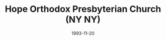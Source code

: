 ---
date: &id001 1993-11-20
end_date: null
location:
  address: Staten Island
  city: NY
  state: NY
minister:
- end: 1992-01-01
  name: Michael Bobick
  start: 1985-03-17
  type: Evangelist
- end: 1998-01-01
  name: Neil Williams
  start: 1994-01-01
  type: Pastor
- end: 2000-04-30
  name: Vincent Tauriello
  start: 1998-01-01
  type: Pastor
ministers:
- Michael Bobick
- Neil Williams
- Vincent Tauriello
name: Hope Orthodox Presbyterian Church
names: null
origination_date: *id001
raw_data: "NY\nStaten Island\nHope Orthodox Presbyterian Mission  (March 17, 1985\u2013\
  November 20, 1993)\n(moved from Brooklyn in 1990)\nHope Orthodox Presbyterian Church\
  \  (November 20, 1993\u2013April 30, 2000)\nEvangelist: Michael Bobick, 1985\u2013\
  92\nPastors: Neil Williams, 1994\u201398\nVincent Tauriello, 1998\u20132000"
received_from: null
states:
- NY
status:
  active: false
  end_date: 2000-04-30
  reason: null
  received_from: null
  withdrawal_to: null
title: Hope Orthodox Presbyterian Church (NY NY)
year_established:
- 1993

---